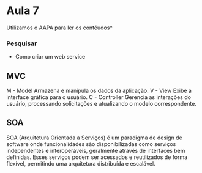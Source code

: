 # Aula 7

Utilizamos o AAPA para ler os contéudos*

### Pesquisar

- Como criar um web service

## **MVC**

M - Model
Armazena e manipula os dados da aplicação.
V - View
Exibe a interface gráfica para o usuário.
C - Controller
Gerencia as interações do usuário, processando solicitações e atualizando o modelo correspondente.

## **SOA**

SOA (Arquitetura Orientada a Serviços) é um paradigma de design de software onde funcionalidades são disponibilizadas como serviços independentes e interoperáveis, geralmente através de interfaces bem definidas. Esses serviços podem ser acessados e reutilizados de forma flexível, permitindo uma arquitetura distribuída e escalável.